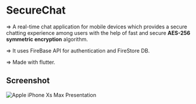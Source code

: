 # SecureChat
=> A real-time chat application for mobile devices which provides a secure chatting experience among users with the help of fast and secure **AES-256 symmetric encryption** algorithm.

=> It uses FireBase API for authentication and FireStore DB.

=> Made with flutter.

## Screenshot

![Apple iPhone Xs Max Presentation](https://user-images.githubusercontent.com/72512986/122687632-21f90680-d235-11eb-8b48-883bcc7e7728.png)

